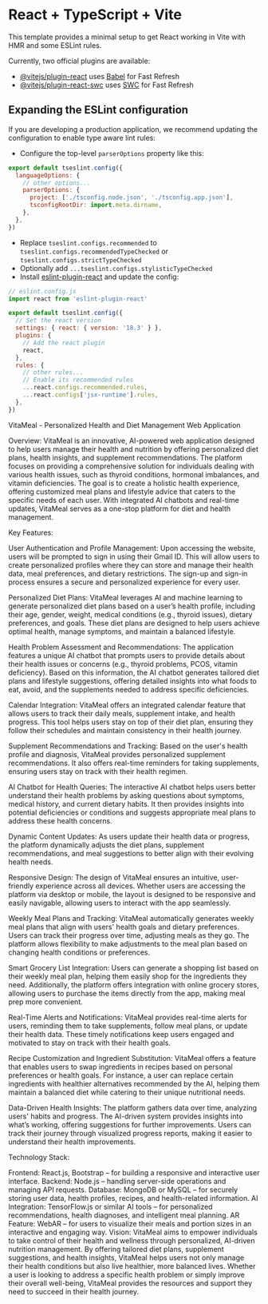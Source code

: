 # React + TypeScript + Vite

This template provides a minimal setup to get React working in Vite with HMR and some ESLint rules.

Currently, two official plugins are available:

- [@vitejs/plugin-react](https://github.com/vitejs/vite-plugin-react/blob/main/packages/plugin-react/README.md) uses [Babel](https://babeljs.io/) for Fast Refresh
- [@vitejs/plugin-react-swc](https://github.com/vitejs/vite-plugin-react-swc) uses [SWC](https://swc.rs/) for Fast Refresh

## Expanding the ESLint configuration

If you are developing a production application, we recommend updating the configuration to enable type aware lint rules:

- Configure the top-level `parserOptions` property like this:

```js
export default tseslint.config({
  languageOptions: {
    // other options...
    parserOptions: {
      project: ['./tsconfig.node.json', './tsconfig.app.json'],
      tsconfigRootDir: import.meta.dirname,
    },
  },
})
```

- Replace `tseslint.configs.recommended` to `tseslint.configs.recommendedTypeChecked` or `tseslint.configs.strictTypeChecked`
- Optionally add `...tseslint.configs.stylisticTypeChecked`
- Install [eslint-plugin-react](https://github.com/jsx-eslint/eslint-plugin-react) and update the config:

```js
// eslint.config.js
import react from 'eslint-plugin-react'

export default tseslint.config({
  // Set the react version
  settings: { react: { version: '18.3' } },
  plugins: {
    // Add the react plugin
    react,
  },
  rules: {
    // other rules...
    // Enable its recommended rules
    ...react.configs.recommended.rules,
    ...react.configs['jsx-runtime'].rules,
  },
})
```
VitaMeal - Personalized Health and Diet Management Web Application

Overview: VitaMeal is an innovative, AI-powered web application designed to help users manage their health and nutrition by offering personalized diet plans, health insights, and supplement recommendations. The platform focuses on providing a comprehensive solution for individuals dealing with various health issues, such as thyroid conditions, hormonal imbalances, and vitamin deficiencies. The goal is to create a holistic health experience, offering customized meal plans and lifestyle advice that caters to the specific needs of each user. With integrated AI chatbots and real-time updates, VitaMeal serves as a one-stop platform for diet and health management.

Key Features:

User Authentication and Profile Management: Upon accessing the website, users will be prompted to sign in using their Gmail ID. This will allow users to create personalized profiles where they can store and manage their health data, meal preferences, and dietary restrictions. The sign-up and sign-in process ensures a secure and personalized experience for every user.

Personalized Diet Plans: VitaMeal leverages AI and machine learning to generate personalized diet plans based on a user’s health profile, including their age, gender, weight, medical conditions (e.g., thyroid issues), dietary preferences, and goals. These diet plans are designed to help users achieve optimal health, manage symptoms, and maintain a balanced lifestyle.

Health Problem Assessment and Recommendations: The application features a unique AI chatbot that prompts users to provide details about their health issues or concerns (e.g., thyroid problems, PCOS, vitamin deficiency). Based on this information, the AI chatbot generates tailored diet plans and lifestyle suggestions, offering detailed insights into what foods to eat, avoid, and the supplements needed to address specific deficiencies.

Calendar Integration: VitaMeal offers an integrated calendar feature that allows users to track their daily meals, supplement intake, and health progress. This tool helps users stay on top of their diet plan, ensuring they follow their schedules and maintain consistency in their health journey.

Supplement Recommendations and Tracking: Based on the user's health profile and diagnosis, VitaMeal provides personalized supplement recommendations. It also offers real-time reminders for taking supplements, ensuring users stay on track with their health regimen.

AI Chatbot for Health Queries: The interactive AI chatbot helps users better understand their health problems by asking questions about symptoms, medical history, and current dietary habits. It then provides insights into potential deficiencies or conditions and suggests appropriate meal plans to address these health concerns.

Dynamic Content Updates: As users update their health data or progress, the platform dynamically adjusts the diet plans, supplement recommendations, and meal suggestions to better align with their evolving health needs.

Responsive Design: The design of VitaMeal ensures an intuitive, user-friendly experience across all devices. Whether users are accessing the platform via desktop or mobile, the layout is designed to be responsive and easily navigable, allowing users to interact with the app seamlessly.

Weekly Meal Plans and Tracking: VitaMeal automatically generates weekly meal plans that align with users' health goals and dietary preferences. Users can track their progress over time, adjusting meals as they go. The platform allows flexibility to make adjustments to the meal plan based on changing health conditions or preferences.

Smart Grocery List Integration: Users can generate a shopping list based on their weekly meal plan, helping them easily shop for the ingredients they need. Additionally, the platform offers integration with online grocery stores, allowing users to purchase the items directly from the app, making meal prep more convenient.

Real-Time Alerts and Notifications: VitaMeal provides real-time alerts for users, reminding them to take supplements, follow meal plans, or update their health data. These timely notifications keep users engaged and motivated to stay on track with their health goals.

Recipe Customization and Ingredient Substitution: VitaMeal offers a feature that enables users to swap ingredients in recipes based on personal preferences or health goals. For instance, a user can replace certain ingredients with healthier alternatives recommended by the AI, helping them maintain a balanced diet while catering to their unique nutritional needs.

Data-Driven Health Insights: The platform gathers data over time, analyzing users' habits and progress. The AI-driven system provides insights into what’s working, offering suggestions for further improvements. Users can track their journey through visualized progress reports, making it easier to understand their health improvements.

Technology Stack:

Frontend: React.js, Bootstrap – for building a responsive and interactive user interface.
Backend: Node.js – handling server-side operations and managing API requests.
Database: MongoDB or MySQL – for securely storing user data, health profiles, recipes, and health-related information.
AI Integration: TensorFlow.js or similar AI tools – for personalized recommendations, health diagnoses, and intelligent meal planning.
AR Feature: WebAR – for users to visualize their meals and portion sizes in an interactive and engaging way.
Vision: VitaMeal aims to empower individuals to take control of their health and wellness through personalized, AI-driven nutrition management. By offering tailored diet plans, supplement suggestions, and health insights, VitaMeal helps users not only manage their health conditions but also live healthier, more balanced lives. Whether a user is looking to address a specific health problem or simply improve their overall well-being, VitaMeal provides the resources and support they need to succeed in their health journey.

